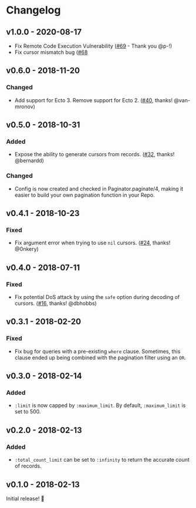 # Changelog

## v1.0.0 - 2020-08-17

* Fix Remote Code Execution Vulnerability ([#69](https://github.com/duffelhq/paginator/pull/69) - Thank you @p-!)
* Fix cursor mismatch bug ([#68]((https://github.com/duffelhq/paginator/pull/68))

## v0.6.0 - 2018-11-20

### Changed

* Add support for Ecto 3. Remove support for Ecto 2.
([#40](https://github.com/duffelhq/paginator/pull/40), thanks! @van-mronov)

## v0.5.0 - 2018-10-31

### Added

* Expose the ability to generate cursors from records.
([#32](https://github.com/duffelhq/paginator/pull/32), thanks! @bernardd)

### Changed

* Config is now created and checked in Paginator.paginate/4, making it easier to
build your own pagination function in your Repo.

## v0.4.1 - 2018-10-23

### Fixed

* Fix argument error when trying to use `nil` cursors.
([#24](https://github.com/duffelhq/paginator/pull/24), thanks! @0nkery)

## v0.4.0 - 2018-07-11

### Fixed

* Fix potential DoS attack by using the `safe` option during decoding of cursors.
([#16](https://github.com/duffelhq/paginator/pull/16), thanks! @dbhobbs)

## v0.3.1 - 2018-02-20

### Fixed

* Fix bug for queries with a pre-existing `where` clause. Sometimes, this clause
ended up being combined with the pagination filter using an `OR`.

## v0.3.0 - 2018-02-14

### Added

* `:limit` is now capped by `:maximum_limit`. By default, `:maximum_limit` is set
to 500.

## v0.2.0 - 2018-02-13

### Added

* `:total_count_limit` can be set to `:infinity` to return the accurate count of
records.

## v0.1.0 - 2018-02-13

Initial release! 🎉

